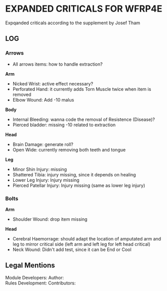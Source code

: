 # EXPANDED CRITICALS FOR WFRP4E
Expqanded criticals according to the supplement by Josef Tham

## LOG
### Arrows
- All arrows items: how to handle extraction?

**Arm**
- Nicked Wrist: active effect necessary? 
- Perforated Hand: it currently adds Torn Muscle twice when item is removed
- Elbow Wound: Add -10 malus

**Body**
- Internal Bleeding: wanna code the removal of Resistence (Disease)?
- Pierced bladder: missing -10 related to extraction

**Head**
- Brain Damage: generate roll?
- Open Wide: currently removing both teeth and tongue

**Leg**
- Minor Shin Injury: missing
- Shattered Tibia: injury missing, since it depends on healing
- Lower Leg Injury: Injury missing
- Pierced Patellar Injury: Injury missing (same as lower leg injury) 

### Bolts
**Arm**
- Shoulder Wound: drop item missing

**Head**
- Cerebral Haemorrage: should adapt the location of amputated arm and leg to mirror critical side (left arm and left leg for left head critical)
- Neck Wound: Didn't add test, since it can be End or Cool

## Legal Mentions
Module Developers: 
Author:  
Rules Development: 
Contributors: 
